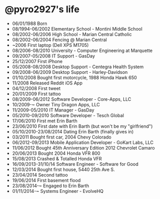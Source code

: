 @pyro2927's life
===============

- 06/01/1988 Born
- 08/1994-06/2002 Elementary School - Montini Middle School
- 08/2002-06/2006 High School - Marian Central Catholic
- 08/2002-06/2004 Fencing @ Marian Central
- ~2006 First laptop (Dell XPS M1705)
- 08/2006-08/2010 University - Computer Engineering at Marquette
- 09/2007-05/2008 IT Support - GasDay
- 25/12/2007 First iPhone
- 05/2008-08/2008 Desktop Support - Centegra Health System
- 09/2008-06/2009 Desktop Support - Harley-Davidson
- 01/10/2008 Bought first motorcycle, 1988 Honda Hawk 650
- 11/2008 Released Reddit iOS App
- 04/12/2008 First tweet
- 20/01/2009 First tattoo
- 08/2009-06/2012 Software Developer - Core-Apps, LLC
- 10/2009-~ Owner Tiny Dragon Apps, LLC
- 11/2009-05/2010 IT Manager - GasDay
- 05/2010-09/2010 Software Developer - Tesch Global
- 17/06/2010 First met Erin Barth
- 23/06/2010 First date with Erin Barth (but won't be my "girlfriend")
- 05/10/2010-23/08/2014 Dating Erin Barth (finally gives in)
- 03/2011 Bought first car, 2004 Chevy Colorado
- 06/2012-09/2013 Mobile Application Developer - GoKart Labs, LLC
- 11/06/2012 Bought 45th Anniversary Edition 2012 Chevrolet Camaro
- 20/06/2013 Bought 2004 Honda VFR 800
- 15/08/2013 Crashed & Totalled Honda VFR
- 16/09/2013-31/10/14 Software Engineer - Software for Good
- 12/03/2014 Bought first house, 5440 25th Ave S.
- 23/04/2014 Second tattoo
- 19/06/2014 First basement flood
- 23/08/2014-~ Engaged to Erin Barth
- 01/11/2014-~ Systems Engineer - EvolveHQ
